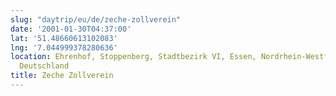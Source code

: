 ```yaml
---
slug: "daytrip/eu/de/zeche-zollverein"
date: '2001-01-30T04:37:00'
lat: '51.48660613102083'
lng: '7.044999378280636'
location: Ehrenhof, Stoppenberg, Stadtbezirk VI, Essen, Nordrhein-Westfalen, 45309,
  Deutschland
title: Zeche Zollverein
---
```



